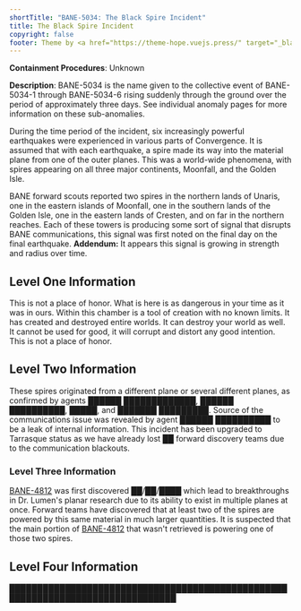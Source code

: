 ```yaml
---
shortTitle: "BANE-5034: The Black Spire Incident"
title: The Black Spire Incident
copyright: false
footer: Theme by <a href="https://theme-hope.vuejs.press/" target="_blank">VuePress Theme Hope</a> | MIT Licensed, Copyright © 2019-present Mr.Hope
---
```


<ContainmentHeader baneid="5034" containment="uncontained" disruption="tarrasque" risk="critical" securityLevel="0" />

**Containment Procedures**: Unknown

**Description**: BANE-5034 is the name given to the collective event of BANE-5034-1 through BANE-5034-6 rising suddenly through the ground over the period of approximately three days. See individual anomaly pages for more information on these sub-anomalies.

During the time period of the incident, six increasingly powerful earthquakes were experienced in various parts of Convergence. It is assumed that with each earthquake, a spire made its way into the material plane from one of the outer planes. This was a world-wide phenomena, with spires appearing on all three major continents, Moonfall, and the Golden Isle.

BANE forward scouts reported two spires in the northern lands of Unaris, one in the eastern islands of Moonfall, one in the southern lands of the Golden Isle, one in the eastern lands of Cresten, and on far in the northern reaches. Each of these towers is producing some sort of signal that disrupts BANE communications, this signal was first noted on the final day on the final earthquake. **Addendum:** It appears this signal is growing in strength and radius over time.

## Level One Information

This is not a place of honor. What is here is as dangerous in your time as it was in ours. Within this chamber is a tool of creation with no known limits. It has created and destroyed entire worlds. It can destroy your world as well. It cannot be used for good, it will corrupt and distort any good intention. This is not a place of honor.

## Level Two Information

These spires originated from a different plane or several different planes, as confirmed by agents ██████ █████████████, ██████ ██████████, █████, and ███████ █████████. Source of the communications issue was revealed by agent ██████ ██████████ to be a leak of internal information. This incident has been upgraded to Tarrasque status as we have already lost ██ forward discovery teams due to the communication blackouts.

### Level Three Information

[BANE-4812](https://github.com/BastionFennell/BANE/wiki/BANE-4812) was first discovered ██/██/████ which lead to breakthroughs in Dr. Lumen's planar research due to its ability to exist in multiple planes at once. Forward teams have discovered that at least two of the spires are powered by this same material in much larger quantities. It is suspected that the main portion of [BANE-4812](https://github.com/BastionFennell/BANE/wiki/BANE-4812) that wasn't retrieved is powering one of those two spires.

## Level Four Information

████████████████████████████████████████████████████████████████████████████████
